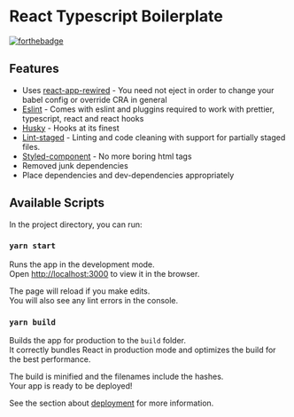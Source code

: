 # React Typescript Boilerplate

[![forthebadge](https://forthebadge.com/images/badges/designed-in-ms-paint.svg)](https://forthebadge.com)

## Features
* Uses [react-app-rewired](https://github.com/timarney/react-app-rewired) - You need not eject in order to change your babel config or override CRA in general
* [Eslint](https://eslint.org/)  - Comes with eslint and pluggins required to work with prettier, typescript, react and react hooks
* [Husky](https://github.com/typicode/husky) - Hooks at its finest
* [Lint-staged](https://github.com/okonet/lint-staged) - Linting and code cleaning with support for partially staged files.
* [Styled-component](https://styled-components.com/) - No more boring html tags
* Removed junk dependencies
* Place dependencies and dev-dependencies appropriately

## Available Scripts

In the project directory, you can run:

### `yarn start`

Runs the app in the development mode.<br />
Open [http://localhost:3000](http://localhost:3000) to view it in the browser.

The page will reload if you make edits.<br />
You will also see any lint errors in the console.

### `yarn build`

Builds the app for production to the `build` folder.<br />
It correctly bundles React in production mode and optimizes the build for the best performance.

The build is minified and the filenames include the hashes.<br />
Your app is ready to be deployed!

See the section about [deployment](https://facebook.github.io/create-react-app/docs/deployment) for more information.
